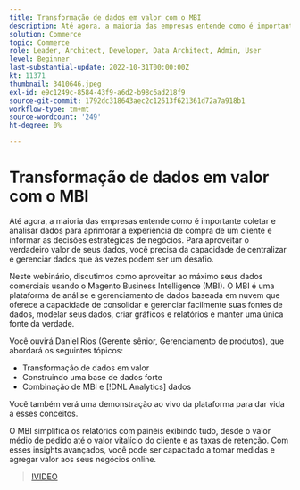 ```yaml
---
title: Transformação de dados em valor com o MBI
description: Até agora, a maioria das empresas entende como é importante coletar e analisar dados para aprimorar a experiência de compra de um cliente e informar as decisões estratégicas de negócios. Para aproveitar o verdadeiro valor de seus dados, você precisa da capacidade de centralizar e gerenciar dados que às vezes podem ser um desafio.
solution: Commerce
topic: Commerce
role: Leader, Architect, Developer, Data Architect, Admin, User
level: Beginner
last-substantial-update: 2022-10-31T00:00:00Z
kt: 11371
thumbnail: 3410646.jpeg
exl-id: e9c1249c-8584-43f9-a6d2-b98c6ad218f9
source-git-commit: 1792dc318643aec2c12613f621361d72a7a918b1
workflow-type: tm+mt
source-wordcount: '249'
ht-degree: 0%

---
```


# Transformação de dados em valor com o MBI

Até agora, a maioria das empresas entende como é importante coletar e analisar dados para aprimorar a experiência de compra de um cliente e informar as decisões estratégicas de negócios. Para aproveitar o verdadeiro valor de seus dados, você precisa da capacidade de centralizar e gerenciar dados que às vezes podem ser um desafio.

Neste webinário, discutimos como aproveitar ao máximo seus dados comerciais usando o Magento Business Intelligence (MBI). O MBI é uma plataforma de análise e gerenciamento de dados baseada em nuvem que oferece a capacidade de consolidar e gerenciar facilmente suas fontes de dados, modelar seus dados, criar gráficos e relatórios e manter uma única fonte da verdade.

Você ouvirá Daniel Rios (Gerente sênior, Gerenciamento de produtos), que abordará os seguintes tópicos:

* Transformação de dados em valor
* Construindo uma base de dados forte
* Combinação de MBI e [!DNL Analytics] dados

Você também verá uma demonstração ao vivo da plataforma para dar vida a esses conceitos.

O MBI simplifica os relatórios com painéis exibindo tudo, desde o valor médio de pedido até o valor vitalício do cliente e as taxas de retenção. Com esses insights avançados, você pode ser capacitado a tomar medidas e agregar valor aos seus negócios online.

>[!VIDEO](https://video.tv.adobe.com/v/3410646/?quality=12&learn=on)
